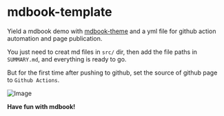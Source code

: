 # mdbook-template

Yield a mdbook demo with [mdbook-theme](https://github.com/zjp-CN/mdbook-theme)
and a yml file for github action automation and page publication.

You just need to creat md files in `src/` dir, then add the file paths in `SUMMARY.md`,
and everything is ready to go.

But for the first time after pushing to github, set the source of github page to 
`Github Actions`.

![Image](https://github.com/user-attachments/assets/51f852df-d2b8-4f92-9ef1-8a68eb3ab6b3)

**Have fun with mdbook!**

